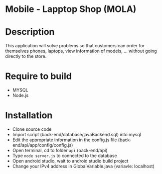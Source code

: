 # Mobile - Lapptop Shop (MOLA)
# Description
This application will solve problems so that customers can order for themselves phones, laptops, view information of models, ... without going directly to the store.

# Require to build
- MYSQL
- Node.js

# Installation
- Clone source code 
- Import script (back-end/database/javaBackend.sql) into mysql 
- Edit the appropriate information in the config.js file (back-end/api/app/config/config.js)
- Open terminal, cd to folder `api` (back-end/api)
- Type `node server.js` to connected to the database
- Open android studio, wait to android studio build project
- Change your IPv4 address in GlobalVariable.java (variavle: localhost)
 
